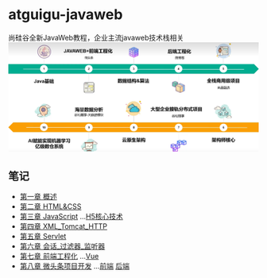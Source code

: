 # atguigu-javaweb
尚硅谷全新JavaWeb教程，企业主流javaweb技术栈相关
![1699191358302](image/README/1699191358302.png)

## 笔记
- [第一章 概述](./01_第一章%20概述.md)
- [第二章 HTML&CSS](./02_第二章%20HTML&CSS.md)
- [第三章 JavaScript](./03_第三章%20JavaScript.md) ...[H5核心技术](https://github.com/xftxyz2001/note-h5basic)
- [第四章 XML_Tomcat_HTTP](./04_第四章%20XML_Tomcat_HTTP.md)
- [第五章 Servlet](./05_第五章%20Servlet.md)
- [第六章 会话_过滤器_监听器](./06_第六章%20会话_过滤器_监听器.md)
- [第七章 前端工程化](./07_第七章%20前端工程化.md) ...[Vue](https://github.com/xftxyz2001/atguigu-vue)
- [第八章 微头条项目开发](./08_第八章%20微头条项目开发.md) ...[前端](https://github.com/xftxyz2001/javaweb-headline-vue3vite) [后端](https://github.com/xftxyz2001/javaweb-headline-server)
